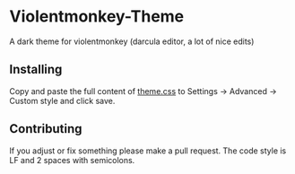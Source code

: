 # Violentmonkey-Theme
A dark theme for violentmonkey (darcula editor, a lot of nice edits)

## Installing
Copy and paste the full content of [theme.css](https://raw.githubusercontent.com/SuperOP535/Violentmonkey-Theme/master/theme.css) to Settings -> Advanced -> Custom style and click save.

## Contributing
If you adjust or fix something please make a pull request.
The code style is LF and 2 spaces with semicolons.
